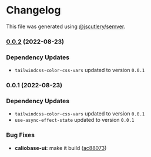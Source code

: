 # Changelog

This file was generated using [@jscutlery/semver](https://github.com/jscutlery/semver).

### [0.0.2](https://github.com/justicointeractive/caliobase/compare/caliobase-ui-0.0.1...caliobase-ui-0.0.2) (2022-08-23)

### Dependency Updates

* `tailwindcss-color-css-vars` updated to version `0.0.1`
### 0.0.1 (2022-08-23)

### Dependency Updates

* `tailwindcss-color-css-vars` updated to version `0.0.1`
* `use-async-effect-state` updated to version `0.0.1`

### Bug Fixes

* **caliobase-ui:** make it build ([ac88073](https://github.com/justicointeractive/caliobase/commit/ac88073cffa228665f3c0affe666ef5202158c60))
